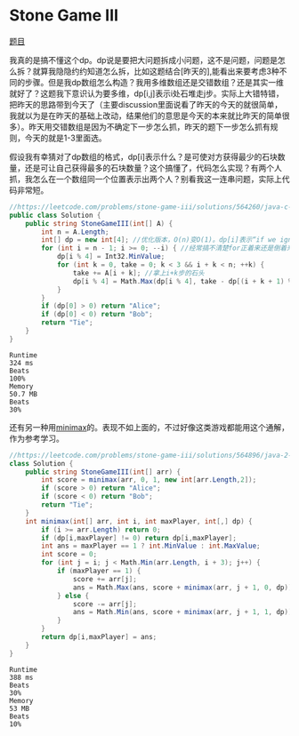 # Stone Game III

[题目](https://leetcode.com/problems/stone-game-iii/description/)

我真的是搞不懂这个dp。dp说是要把大问题拆成小问题，这不是问题，问题是怎么拆？就算我隐隐约约知道怎么拆，比如这题结合[昨天的],能看出来要考虑3种不同的步骤。但是我dp数组怎么构造？我用多维数组还是交错数组？还是其实一维就好了？这题我下意识认为要多维，dp[i,j]表示i处石堆走j步。实际上大错特错，把昨天的思路带到今天了（主要discussion里面说看了昨天的今天的就很简单，我就以为是在昨天的基础上改动，结果他们的意思是今天的本来就比昨天的简单很多）。昨天用交错数组是因为不确定下一步怎么抓，昨天的题下一步怎么抓有规则，今天的就是1-3里面选。

假设我有幸猜对了dp数组的格式，dp[i]表示什么？是可使对方获得最少的石块数量，还是可让自己获得最多的石块数量？这个搞懂了，代码怎么实现？有两个人抓，我怎么在一个数组同一个位置表示出两个人？别看我这一连串问题，实际上代码非常短。
```c#
//https://leetcode.com/problems/stone-game-iii/solutions/564260/java-c-python-dp-o-1-space/
public class Solution {
    public string StoneGameIII(int[] A) {
        int n = A.Length;
        int[] dp = new int[4]; //优化版本，O(n)变O(1)。dp[i]表示“if we ignore before A[i],what's the highest score that Alice can win over the Bob？”。因为可能移动的步骤只有1-3，所以存4个就够了，当前步骤+可能移动步骤，i%4
        for (int i = n - 1; i >= 0; --i) { //经常搞不清楚for正着来还是倒着来
            dp[i % 4] = Int32.MinValue;
            for (int k = 0, take = 0; k < 3 && i + k < n; ++k) {
                take += A[i + k]; //拿上i+k步的石头
                dp[i % 4] = Math.Max(dp[i % 4], take - dp[(i + k + 1) % 4]); //这是个计算当前i赢取石头时的公式。至于为什么是减号，因为“when calculating dp[i] for Alice, dp[i+1] should be viewed as the amount Bob wins over Alice”
            }
        }
        if (dp[0] > 0) return "Alice";
        if (dp[0] < 0) return "Bob";
        return "Tie";
    }
}
```
```
Runtime
324 ms
Beats
100%
Memory
50.7 MB
Beats
30%
```
还有另一种用[minimax](https://en.wikipedia.org/wiki/Minimax)的。表现不如上面的，不过好像这类游戏都能用这个通解，作为参考学习。
```c#
//https://leetcode.com/problems/stone-game-iii/solutions/564896/java-2-solutions-minimax-bottom-up-dp-clean-code-o-n/
class Solution {
    public string StoneGameIII(int[] arr) {
        int score = minimax(arr, 0, 1, new int[arr.Length,2]);
        if (score > 0) return "Alice";
        if (score < 0) return "Bob";
        return "Tie";
    }
    int minimax(int[] arr, int i, int maxPlayer, int[,] dp) {
        if (i >= arr.Length) return 0;
        if (dp[i,maxPlayer] != 0) return dp[i,maxPlayer];
        int ans = maxPlayer == 1 ? int.MinValue : int.MaxValue;
        int score = 0;
        for (int j = i; j < Math.Min(arr.Length, i + 3); j++) {
            if (maxPlayer == 1) {
                score += arr[j];
                ans = Math.Max(ans, score + minimax(arr, j + 1, 0, dp));
            } else {
                score -= arr[j];
                ans = Math.Min(ans, score + minimax(arr, j + 1, 1, dp));
            }
        }
        return dp[i,maxPlayer] = ans;
    }
}
```
```
Runtime
388 ms
Beats
30%
Memory
53 MB
Beats
10%
```
